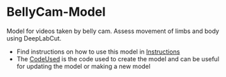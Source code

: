 # BellyCam-Model
Model for videos taken by belly cam. Assess movement of limbs and body using DeepLabCut.  

* Find instructions on how to use this model in [Instructions](Instructions.md)
* The [CodeUsed](CodeUsed.ipynb) is the code used to create the model and can be useful for updating the model or making a new model
